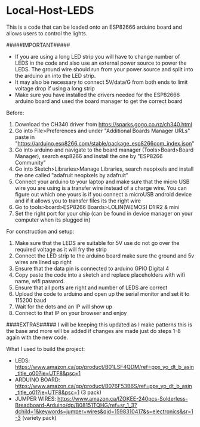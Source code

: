 # Local-Host-LEDS
This is a code that can be loaded onto an ESP82666 arduino board and allows users to control the lights. 

#####IMPORTANT#####
- If you are using a long LED strip you will have to change number of LEDS in the code and also use an external power source to power the LEDS. The ground wire should run from your power source and split into the arduino an into the LED strip.
- It may also be necessary to connect 5V/data/G from both ends to limit voltage drop if using a long strip 
- Make sure you have installed the drivers needed for the ESP82666 arduino board and used the board manager to get the correct board

Before:
1. Download the CH340 driver from https://sparks.gogo.co.nz/ch340.html
2. Go into File>Preferences and under "Additional Boards Manager URLs" paste in "https://arduino.esp8266.com/stable/package_esp8266com_index.json"
3. Go into arduino and navigate to the board manager (Tools>Board>Board Manager), search esp8266 and install the one by "ESP8266 Community"
4. Go into Sketch>Libraries>Manage Libraries, search neopixels and install the one called "adafruit neopixels by adafruit"
5. Connect your arduino to your laptop and make sure that the micro USB wire you are using is a transfer wire instead of a charge wire. You can figure out which one yours is if you connect a microUSB android device and if it allows you to transfer files its the right wire
6. Go to tools>board>ESP8266 Boards>LOLIN(WEMOS) D1 R2 & mini
7. Set the right port for your chip (can be found in device manager on your computer when its plugged in)


For construction and setup:
1. Make sure that the LEDS are suitable for 5V use do not go over the required voltage as it will fry the strip
2. Connect the LED strip to the arduino board make sure the ground and 5v wires are lined up right
3. Ensure that the data pin is connected to arduino GPIO Digital 4
4. Copy paste the code into a sketch and replace placeholders with wifi name, wifi pasword. 
5. Ensure that all ports are right and number of LEDS are correct
6. Upload the code to arduino and open up the serial monitor and set it to 115200 baud 
7. Wait for the dots and an IP will show up
8. Connect to that IP on your browser and enjoy

####EXTRAS#####
I will be keeping this updated as I make patterns this is the base and more will be added if changes are made just do steps 1-8 again with the new code. 


What I used to build the project:
- LEDS: https://www.amazon.ca/gp/product/B01LSF4QDM/ref=ppx_yo_dt_b_asin_title_o00?ie=UTF8&psc=1
- ARDUINO BOARD: https://www.amazon.ca/gp/product/B076F53B6S/ref=ppx_yo_dt_b_asin_title_o01?ie=UTF8&psc=1 (3 pack)
- JUMPER WIRES: https://www.amazon.ca/IZOKEE-240pcs-Solderless-Breadboard-Arduino/dp/B08151TQHG/ref=sr_1_3?dchild=1&keywords=jumper+wires&qid=1598310417&s=electronics&sr=1-3 (variety pack)

